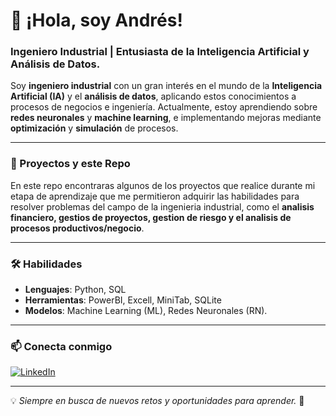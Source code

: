 # 👋 ¡Hola, soy Andrés!

### Ingeniero Industrial | Entusiasta de la Inteligencia Artificial y Análisis de Datos.

Soy **ingeniero industrial** con un gran interés en el mundo de la **Inteligencia Artificial (IA)** y el **análisis de datos**, aplicando estos conocimientos a procesos de negocios e ingeniería. Actualmente, estoy aprendiendo sobre **redes neuronales** y **machine learning**, e implementando mejoras mediante **optimización** y **simulación** de procesos.

---

### 🚀 Proyectos y este Repo
En este repo encontraras algunos de los proyectos que realice durante mi etapa de aprendizaje que me permitieron adquirir las habilidades para resolver problemas del campo de la ingenieria industrial, como el **analisis financiero, gestios de proyectos, gestion de riesgo y el analisis de procesos productivos/negocio**.

---

### 🛠️ Habilidades
- **Lenguajes**: Python, SQL
- **Herramientas**: PowerBI, Excell, MiniTab, SQLite
- **Modelos**: Machine Learning (ML), Redes Neuronales (RN).

---

### 📫 Conecta conmigo
[![LinkedIn](https://img.shields.io/badge/LinkedIn-@AndrésCampos-blue?style=flat-square&logo=linkedin)](https://www.linkedin.com/in/andres-campos-lkdin)

---

💡 *Siempre en busca de nuevos retos y oportunidades para aprender.* 🚀
